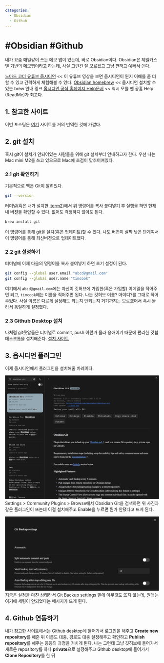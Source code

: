 ```yaml
---
categories:
  - Obsidian
  - Github
---
```


# #Obsidian #Github

내가 요즘 매일같이 쓰는 메모 앱이 있는데, 바로 Obsidian이다. Obsidian은 제텔카스텐 기반의 메모앱이라고 하는데, 사실 그런건 잘 모르겠고 그냥 편하고 예뻐서 쓴다.

[노마드 코더 유튜브 옵시디언](https://youtu.be/h6rxKbbgI28?si=oTGFANvcMW-I0H4e) << 이 유튜브 영상을 보면 옵시디언이 뭔지 이해를 좀 더 할 수 있고 간략하게 체험해볼 수 있다.
[Obsidian homebrew](https://formulae.brew.sh/cask/obsidian#default) << 옵시디언 설치할 수 있는 brew 안내 링크
[옵시디언 공식 홈페이지 Help문서](https://help.obsidian.md/Getting+started/Download+and+install+Obsidian) << 역시 모를 땐 공홈 Help (ReadMe)가 최고다.

## 1. 참고한 사이트

이번 포스팅은 [여기](https://dannyhatcher.com/obsidian-git-for-beginners/) 사이트를 거의 번역한 것에 가깝다.

## 2. git 설치
혹시 git이 설치가 안되어있는 사람들을 위해 git 설치부터 안내하고자 한다. 우선 나는 Mac mini M2를 쓰고 있으므로 Mac에 초점이 맞추어져있다.

### 2.1 git 확인하기
기본적으로 맥은 Git이 깔려있다.
```bash
git --version
```
터미널(혹은 내가 설치한 [iterm2](https://arrow-economist.github.io/mac/%EB%A7%A5-%ED%84%B0%EB%AF%B8%EB%84%90-%EC%84%B8%ED%8C%85%ED%95%98%EB%8A%94-%EB%B0%A9%EB%B2%95/))에서 위 명령어를 복사 붙여넣기 후 실행을 하면 현재 내 버젼을 확인할 수 있다. 없어도 걱정하지 않아도 된다.

```bash
brew install git
```
이 명령어를 통해 git을 설치(혹은 업데이트)할 수 있다. 나도 버젼이 살짝 낮은 단계여서 이 명령어를 통해 최신버젼으로 업데이트했다.

### 2.2 git 설정하기

터미널에 이제 다음의 명령어를 복사 붙여넣기 하면 초기 설정이 된다.

```bash
git config --global user.email "abcd@gmail.com"
git config --global user.name "timcook"
```
여기에서 `abcd@gmail.com`에는 자신이 깃허브에 가입한(혹은 가입할) 이메일을 적어주면 되고, `timcook`에는 이름을 적어주면 된다. 나는 깃허브 이름? 아이디?를 그대로 적어주었다. 사실 이름은 다르게 설정해도 되는지 안되는지 거기까지는 모르겠어서 혹시 몰라서 동일하게 설정했다.

### 2.3 Github Desktop 설치

나처럼 git못알들은 터미널로 commit, push 이런거 몰라 응애이기 때문에 편리한 깃헙데스크톱을 설치해준다. [설치 사이트](https://desktop.github.com/)

## 3. 옵시디언 플러그인

이제 옵시디언에서 플러그인을 설치해줄 차례이다. 

![enter image description here](https://raw.githubusercontent.com/arrow-economist/imageslibrary/main/Obs1.png)
Settings > Community Plugins > Browse에서 Obsidian Git을 검색하면 위 사진과 같은 플러그인이 뜨는데 이걸 설치해주고 Enable을 누르면 뭔가 안됐다고 뜨게 된다. 

![enter image description here](https://raw.githubusercontent.com/arrow-economist/imageslibrary/main/Obs2.png)
지금은 설정을 마친 상태라서 Git Backup settings 밑에 아무것도 뜨지 않는데, 원래는 여기에 세팅이 안되었다는 메시지가 뜨게 된다.

## 4. Github 연동하기

내가 참고한 사이트에서는 Github desktop에 들어가서 로그인을 해주고 **Create new repository**를 해준 뒤 이름도 대충, 경로도 대충 설정해주고 확인하고 **Publish repository**를 해주는 등등의 과정을 거치게 된다.
나는 그런데 그냥 깃허브에 들어가서 새로운 repository를 하나 **private**으로 설정해주고 Github desktop에 들어가서 **Clone Repository**를 한 뒤
<!--stackedit_data:
eyJoaXN0b3J5IjpbLTc2NjY2Nzg1Niw0NjgwNzQwNzgsLTU1ND
c5MDE4OF19
-->